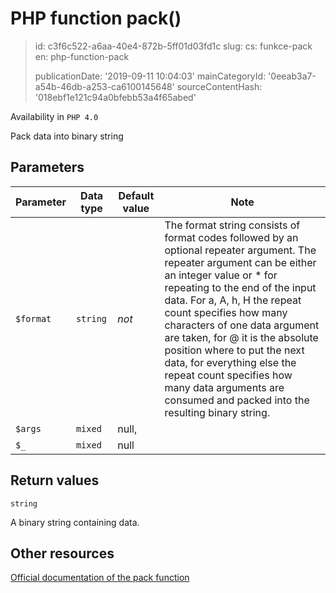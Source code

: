 PHP function pack()
===================

> id: c3f6c522-a6aa-40e4-872b-5ff01d03fd1c
> slug:
> 	cs: funkce-pack
> 	en: php-function-pack
> 
> publicationDate: '2019-09-11 10:04:03'
> mainCategoryId: '0eeab3a7-a54b-46db-a253-ca6100145648'
> sourceContentHash: '018ebf1e121c94a0bfebb53a4f65abed'

Availability in `PHP 4.0`

Pack data into binary string


Parameters
--------------

| Parameter | Data type | Default value | Note |
|-----|-----|-----|-----|
| `$format` | `string` | *not* | The format string consists of format codes followed by an optional repeater argument. The repeater argument can be either an integer value or * for repeating to the end of the input data. For a, A, h, H the repeat count specifies how many characters of one data argument are taken, for @ it is the absolute position where to put the next data, for everything else the repeat count specifies how many data arguments are consumed and packed into the resulting binary string. |
| `$args` | `mixed` | null, | | |
| `$_` | `mixed` | null | |


Return values
----------------

`string`

A binary string containing data.

Other resources
------------

[Official documentation of the pack function](https://www.php.net/manual/en/function.pack.php)
